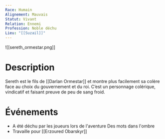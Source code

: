```yaml
---
Race: Humain
Alignement: Mauvais
Statut: Vivant
Relation: Ennemi
Profession: Noble déchu
Lieu: "[[Suzail]]"
---
```

![[sereth_ormestar.png]]
# Description
Sereth est le fils de [[Darlan Ormestar]] et montre plus facilement sa colère face au choix du gouvernement et du roi.
C’est un personnage colérique, vindicatif et faisant preuve de peu de sang froid.
# Événements
- A été déchu par les joueurs lors de l'aventure Des mots dans l'ombre
- Travaille pour [[Erzoured Obarskyr]]

